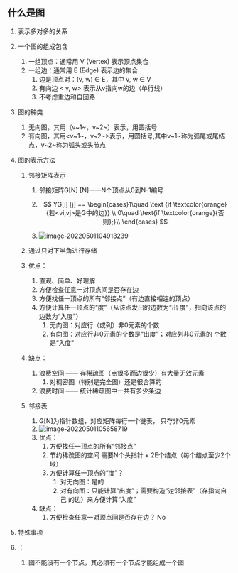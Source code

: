 ## 什么是图

1. 表示多对多的关系

2. 一个图的组成包含 

    1. 一组顶点：通常用 V (Vertex) 表示顶点集合 
    2. 一组边：通常用 E (Edge) 表示边的集合 
        1.  边是顶点对：(v, w) ∈ E，其中 v, w ∈ V 
        2. 有向边 < v, w> 表示从v指向w的边（单行线）
        3. 不考虑重边和自回路

3. 图的种类

    1. 无向图，其用（v~1~，v~2~）表示，用圆括号
    2. 有向图，其用<v~1~，v~2~>表示，用圆括号,其中v~1~称为弧尾或尾结点，v~2~称为弧头或头节点

4. 图的表示方法

    1. 邻接矩阵表示

        1. 邻接矩阵G[N] [N]——N个顶点从0到N-1编号 

        2. $$
            YG[i] [j] == \begin{cases}1\quad \text {if \textcolor{orange}{若<vi,vj>是G中的边}}  \\
            0\quad \text{if \textcolor{orange}{否则};}\\
            \end{cases}
            $$

        3. ![image-20220501104913239](https://typorayuan.oss-cn-beijing.aliyuncs.com/img/image-20220501104913239.png)

    2. 通过只对下半角进行存储

    3. 优点：

        1. 直观、简单、好理解 
        2. 方便检查任意一对顶点间是否存在边 
        3. 方便找任一顶点的所有“邻接点”（有边直接相连的顶点）
        4.  方便计算任一顶点的“度”（从该点发出的边数为“出 度”，指向该点的边数为“入度”）
            1.  无向图：对应行（或列）非0元素的个数 
            2.  有向图：对应行非0元素的个数是“出度”；对应列非0元素的
                个数是“入度”

    4. 缺点：

        1. 浪费空间 —— 存稀疏图（点很多而边很少）有大量无效元素 
            1.  对稠密图（特别是完全图）还是很合算的
        2. 浪费时间 —— 统计稀疏图中一共有多少条边

    5. 邻接表

        1. G[N]为指针数组，对应矩阵每行一个链表， 只存非0元素
        2. ![image-20220501105658719](https://typorayuan.oss-cn-beijing.aliyuncs.com/img/image-20220501105658719.png)
        3. 优点：
            1. 方便找任一顶点的所有“邻接点”
            2.  节约稀疏图的空间 需要N个头指针 + 2E个结点（每个结点至少2个域）
            3. 方便计算任一顶点的“度”？
                1.  对无向图：是的
                2. 对有向图：只能计算“出度”；需要构造“逆邻接表”（存指向自己 的边）来方便计算“入度”
        4. 缺点：
            1. 方便检查任意一对顶点间是否存在边？
                No

5. 特殊事项

6. ：

    1. 图不能没有一个节点，其必须有一个节点才能组成一个图

     